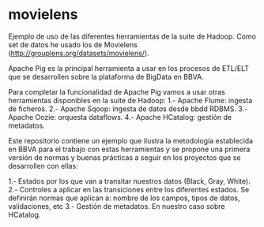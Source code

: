 movielens
=========

Ejemplo de uso de las diferentes herramientas de la suite de Hadoop. Como set de datos he usado los de Movielens (http://grouplens.org/datasets/movielens/).

Apache Pig es la principal herramienta a usar en los procesos de ETL/ELT que se desarrollen sobre la plataforma de BigData en BBVA. 

Para completar la funcionalidad de Apache Pig vamos a usar otras herramientas disponibles en la suite de Hadoop:
1.- Apache Flume: ingesta de ficheros.
2.- Apache Sqoop: ingesta de datos desde bbdd RDBMS.
3.- Apache Oozie: orquesta dataflows.
4.- Apache HCatalog: gestión de metadatos.

Este repositorio contiene un ejemplo que ilustra la metodología establecida en BBVA para el trabajo con estas herramientas y se propone una primera versión de normas y buenas prácticas a seguir en los proyectos que se desarrollen con ellas:

1.- Estados por los que van a transitar nuestros datos (Black, Gray, White).
2.- Controles a aplicar en las transiciones entre los diferentes estados. Se definirán normas que aplican a: nombre de los campos, tipos de datos, validaciones, etc
3.- Gestión de metadatos. En nuestro caso sobre HCatalog.

